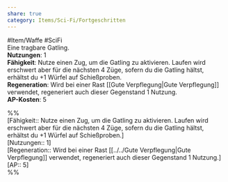 ```yaml
---
share: true
category: Items/Sci-Fi/Fortgeschritten
---
```

  
#Item/Waffe #SciFi   
Eine tragbare Gatling.  
**Nutzungen**:  1  
**Fähigkeit**: Nutze einen Zug, um die Gatling zu aktivieren. Laufen wird erschwert aber für die nächsten 4 Züge, sofern du die Gatling hältst, erhältst du +1 Würfel auf Schießproben.  
**Regeneration**: Wird bei einer Rast [[Gute Verpflegung|Gute Verpflegung]] verwendet, regeneriert auch dieser Gegenstand 1 Nutzung.  
**AP-Kosten**: 5  
  
%%  
[Fähigkeit:: Nutze einen Zug, um die Gatling zu aktivieren. Laufen wird erschwert aber für die nächsten 4 Züge, sofern du die Gatling hältst, erhältst du +1 Würfel auf Schießproben.]  
[Nutzungen:: 1]  
[Regeneration:: Wird bei einer Rast [[../../Gute Verpflegung|Gute Verpflegung]] verwendet, regeneriert auch dieser Gegenstand 1 Nutzung.]   
[AP:: 5]  
%%